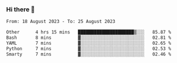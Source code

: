 ### Hi there 👋

<!--
**palaashatri/palaashatri** is a ✨ _special_ ✨ repository because its `README.md` (this file) appears on your GitHub profile.

Here are some ideas to get you started:

- 🔭 I’m currently working on ...
- 🌱 I’m currently learning ...
- 👯 I’m looking to collaborate on ...
- 🤔 I’m looking for help with ...
- 💬 Ask me about ...
- 📫 How to reach me: ...
- 😄 Pronouns: ...
- ⚡ Fun fact: ...
-->

<!--START_SECTION:waka-->

```txt
From: 18 August 2023 - To: 25 August 2023

Other      4 hrs 15 mins   █████████████████████▒░░░   85.87 %
Bash       8 mins          ▓░░░░░░░░░░░░░░░░░░░░░░░░   02.81 %
YAML       7 mins          ▓░░░░░░░░░░░░░░░░░░░░░░░░   02.65 %
Python     7 mins          ▓░░░░░░░░░░░░░░░░░░░░░░░░   02.53 %
Smarty     7 mins          ▓░░░░░░░░░░░░░░░░░░░░░░░░   02.46 %
```

<!--END_SECTION:waka-->
